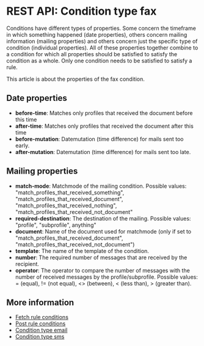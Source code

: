 # REST API: Condition type fax

Conditions have different types of properties. Some concern the timeframe in 
which something happened (date properties), others concern mailing information 
(mailing properties) and others concern just the specific type of condition 
(individual properties). All of these properties together combine to a condition 
for which all properties should be satisfied to satisfy the condition as a whole.
Only one condition needs to be satisfied to satisfy a rule.

This article is about the properties of the fax condition.

## Date properties
* **before-time**: Matches only profiles that received the document before this time
* **after-time**: Matches only profiles that received the document after this time
* **before-mutation**: Datemutation (time difference) for mails sent too early.
* **after-mutation**: Datemutation (time difference) for mails sent too late.

## Mailing properties
* **match-mode**: Matchmode of the mailing condition. Possible values: 
"match_profiles_that_received_something", "match_profiles_that_received_document", 
"match_profiles_that_received_nothing", "match_profiles_that_received_not_document"
* **required-destination**: The destination of the mailing. Possible values: 
"profile", "subprofile", anything"
* **document**: Name of the document used for matchmode (only if set to 
"match_profiles_that_received_document", "match_profiles_that_received_not_document")
* **template**: The name of the template of the condition.
* **number**: The required number of messages that are received by the recipient.
* **operator**: The operator to compare the number of messages with the number 
of received messages by the profile/subprofile. Possible values: 
= (equal), \!= (not equal), <\> (between), < (less than), \> (greater than).

## More information
* [Fetch rule conditions](rest-get-rule-conditions)
* [Post rule conditions](rest-post-rule-conditions)
* [Condition type email](rest-condition-type-email)
* [Condition type sms](rest-condition-type-sms)
